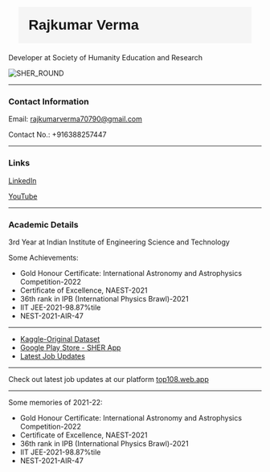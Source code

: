<p><h1 style="font-family: 'Arial', sans-serif;
            margin: 20px;
            padding: 20px;
            background-color: #f5f5f5;">Rajkumar Verma 
 </h1> Developer at Society of Humanity Education and Research</p> 

 ![SHER_ROUND](https://github.com/rkverma2022/rkverma2022/assets/112231455/bfb5a503-fa7d-4a28-8a91-f699dc69d3c6)




<hr>

<h3>Contact Information</h3>
<p>Email: <a href="mailto:rajkumarverma70790@gmail.com">rajkumarverma70790@gmail.com</a></p>
<p>Contact No.: +916388257447</p>
<hr>

<h3>Links</h3>
<p><a href="https://www.linkedin.com/in/rajkumar-verma-353966222/">LinkedIn</a></p>
<p><a href="https://www.youtube.com/channel/UCQnTdubfZ2GbgxUO8Vh6TkA">YouTube</a></p>
<hr>

<h3>Academic Details</h3>
<p>3rd Year at Indian Institute of Engineering Science and Technology</p>
<p>Some Achievements:</p>
<ul>
<li>Gold Honour Certificate: International Astronomy and Astrophysics Competition-2022</li>
<li>Certificate of Excellence, NAEST-2021</li>
<li>36th rank in IPB (International Physics Brawl)-2021</li>
<li>IIT JEE-2021-98.87%tile</li>
<li>NEST-2021-AIR-47</li>
</ul>
<hr>

<ul>
        <li><a href="https://www.kaggle.com/datasets/raj123verma/seeds-counting">Kaggle-Original Dataset</a></li>
        <li><a href="https://play.google.com/store/apps/details?id=com.rkverma.sherapp">Google Play Store - SHER App</a></li>
        <li><a href="https://top108.web.app/">Latest Job Updates</a></li>
</ul>
<hr>


<p>Check out latest job updates at our platform <a href="https://top108.web.app/">top108.web.app</a></p>
<hr>

<p>Some memories of 2021-22:</p>
<ul>
        <li>Gold Honour Certificate: International Astronomy and Astrophysics Competition-2022</li>
        <li>Certificate of Excellence, NAEST-2021</li>
        <li>36th rank in IPB (International Physics Brawl)-2021</li>
        <li>IIT JEE-2021-98.87%tile</li>
        <li>NEST-2021-AIR-47</li>
</ul>


